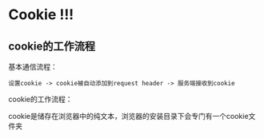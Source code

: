 # Cookie !!!
## cookie的工作流程
基本通信流程：
 
    设置cookie -> cookie被自动添加到request header -> 服务端接收到cookie
 

cookie的工作流程：
  
  cookie是储存在浏览器中的纯文本，浏览器的安装目录下会专门有一个cookie文件夹
  